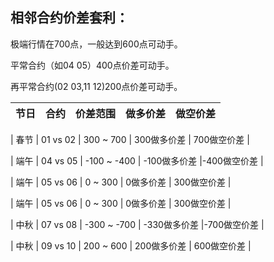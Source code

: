 
## 相邻合约价差套利：

极端行情在700点，一般达到600点可动手。

平常合约（如04 05）400点价差可动手。

再平常合约(02 03,11 12)200点价差可动手。

| 节日 | 合约 | 价差范围 | 做多价差 | 做空价差 |
| :---- | :---- | :---- | :---- | :---- |


| 春节 | 01 vs 02 |  300 ~  700  | 300做多价差 | 700做空价差 |

| 端午 | 04 vs 05 |       -100 ~ -400 | -100做多价差 |-400做空价差 |

| 端午 | 05 vs 06 |         0 ~  300 |    0做多价差 | 300做空价差 |

| 端午 | 05 vs 06 |          0 ~  300 |    0做多价差 | 300做空价差 |

| 中秋 | 07 vs 08 |       -300 ~ -700 | -330做多价差 |-700做空价差 |

| 中秋 | 09 vs 10 |        200 ~  600 |  200做多价差 | 600做空价差 |
